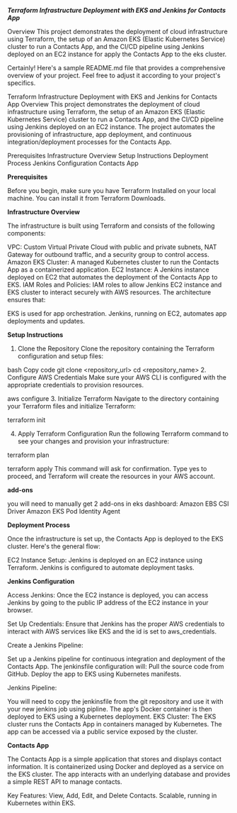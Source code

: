 ***Terraform Infrastructure Deployment with EKS and Jenkins for Contacts App***

Overview
This project demonstrates the deployment of cloud infrastructure using Terraform, the setup of an Amazon EKS (Elastic Kubernetes Service) cluster to run a Contacts App, and the CI/CD pipeline using Jenkins deployed on an EC2 instance for apply the Contacts App to the eks cluster.


Certainly! Here's a sample README.md file that provides a comprehensive overview of your project. Feel free to adjust it according to your project's specifics.

Terraform Infrastructure Deployment with EKS and Jenkins for Contacts App
Overview
This project demonstrates the deployment of cloud infrastructure using Terraform, the setup of an Amazon EKS (Elastic Kubernetes Service) cluster to run a Contacts App, and the CI/CD pipeline using Jenkins deployed on an EC2 instance. The project automates the provisioning of infrastructure, app deployment, and continuous integration/deployment processes for the Contacts App.


Prerequisites
Infrastructure Overview
Setup Instructions
Deployment Process
Jenkins Configuration
Contacts App


**Prerequisites**

Before you begin, make sure you have Terraform Installed on your local machine. You can install it from Terraform Downloads.

**Infrastructure Overview**

The infrastructure is built using Terraform and consists of the following components:

VPC: Custom Virtual Private Cloud with public and private subnets, NAT Gateway for outbound traffic, and a security group to control access.
Amazon EKS Cluster: A managed Kubernetes cluster to run the Contacts App as a containerized application.
EC2 Instance: A Jenkins instance deployed on EC2 that automates the deployment of the Contacts App to EKS.
IAM Roles and Policies: IAM roles to allow Jenkins EC2 instance and EKS cluster to interact securely with AWS resources.
The architecture ensures that:

EKS is used for app orchestration.
Jenkins, running on EC2, automates app deployments and updates.

**Setup Instructions**

1. Clone the Repository
Clone the repository containing the Terraform configuration and setup files:

bash
Copy code
git clone <repository_url>
cd <repository_name>
2. Configure AWS Credentials
Make sure your AWS CLI is configured with the appropriate credentials to provision resources.


aws configure
3. Initialize Terraform
Navigate to the directory containing your Terraform files and initialize Terraform:

terraform init

4. Apply Terraform Configuration
Run the following Terraform command to see your changes and provision your infrastructure:

terraform plan

terraform apply
This command will ask for confirmation. Type yes to proceed, and Terraform will create the resources in your AWS account.

**add-ons**

you will need to manually get 2 add-ons in eks dashboard:
Amazon EBS CSI Driver
Amazon EKS Pod Identity Agent

**Deployment Process**

Once the infrastructure is set up, the Contacts App is deployed to the EKS cluster. Here's the general flow:

EC2 Instance Setup: Jenkins is deployed on an EC2 instance using Terraform. Jenkins is configured to automate deployment tasks.


**Jenkins Configuration**

Access Jenkins: Once the EC2 instance is deployed, you can access Jenkins by going to the public IP address of the EC2 instance in your browser.

Set Up Credentials: Ensure that Jenkins has the proper AWS credentials to interact with AWS services like EKS and the id is set to aws_credentials.

Create a Jenkins Pipeline:

Set up a Jenkins pipeline for continuous integration and deployment of the Contacts App.
The jenkinsfile configuration will:
Pull the source code from GitHub.
Deploy the app to EKS using Kubernetes manifests.

Jenkins Pipeline:

You will need to copy the jenkinsfile from the git repository and use it with your new jenkins job using pipline. 
The app's Docker container is then deployed to EKS using a Kubernetes deployment.
EKS Cluster: The EKS cluster runs the Contacts App in containers managed by Kubernetes. The app can be accessed via a public service exposed by the cluster.

**Contacts App**

The Contacts App is a simple application that stores and displays contact information. It is containerized using Docker and deployed as a service on the EKS cluster. The app interacts with an underlying database and provides a simple REST API to manage contacts.

Key Features:
View, Add, Edit, and Delete Contacts.
Scalable, running in Kubernetes within EKS.


